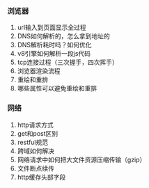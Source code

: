 ### 浏览器

1. url输入到页面显示全过程
2. DNS如何解析的，怎么拿到地址的
3. DNS解析耗时吗？如何优化
4. v8引擎如何解析一段js代码
5. tcp连接过程（三次握手，四次挥手）
6. 浏览器渲染流程
7. 重绘和重排
8. 哪些属性可以避免重绘和重排

### 网络

1. http请求方式
2. get和post区别
3. restful规范
4. 跨域如何解决
5. 网络请求中如何把大文件资源压缩传输（gzip）
6. 文件断点续传
7. http缓存头部字段